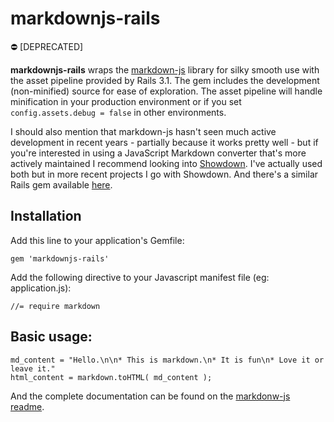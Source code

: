 # markdownjs-rails

:no_entry: [DEPRECATED]

**markdownjs-rails** wraps the [markdown-js](https://github.com/evilstreak/markdown-js) library for silky smooth use with the asset pipeline provided by Rails 3.1. The gem includes the development (non-minified) source for ease of exploration. The asset pipeline will handle minification in your production environment or if you set `config.assets.debug = false` in other environments.

I should also mention that markdown-js hasn't seen much active development in recent years - partially because it works pretty well - but if you're interested in using a JavaScript Markdown converter that's more actively maintained I recommend looking into [Showdown](https://github.com/showdownjs/showdown). I've actually used both but in more recent projects I go with Showdown. And there's a similar Rails gem available [here](https://github.com/joshmcarthur/showdown-rails).

## Installation

Add this line to your application's Gemfile:

    gem 'markdownjs-rails'

Add the following directive to your Javascript manifest file (eg: application.js):

    //= require markdown

## Basic usage:
```
md_content = "Hello.\n\n* This is markdown.\n* It is fun\n* Love it or leave it."
html_content = markdown.toHTML( md_content );
```

And the complete documentation can be found on the [markdonw-js readme](https://github.com/evilstreak/markdown-js).
